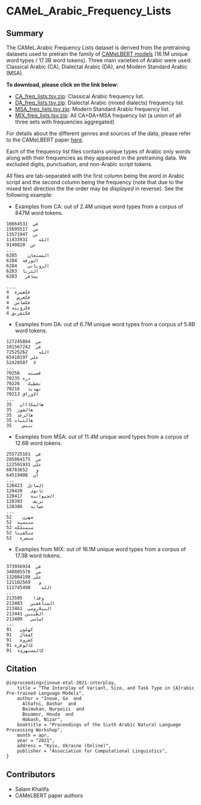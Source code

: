 # CAMeL_Arabic_Frequency_Lists

## Summary
The CAMeL Arabic Frequency Lists dataset is derived from the pretraining datasets used to pretrain the family of [CAMeLBERT models](https://huggingface.co/collections/CAMeL-Lab/camelbert-653f42bfcbc8ae32a51a692d) (16.1M unique word types / 17.3B word tokens). Three main varieties of Arabic were used: Classical Arabic (CA), Dialectal Arabic (DA), and Modern Standard Arabic (MSA).

**To download, please click on the link below**:
- [CA_freq_lists.tsv.zip](https://github.com/CAMeL-Lab/Camel_Arabic_Frequency_Lists/releases/download/v1.0/CA_freq_lists.tsv.zip): Classical Arabic frequency list.
- [DA_freq_lists.tsv.zip](https://github.com/CAMeL-Lab/Camel_Arabic_Frequency_Lists/releases/download/v1.0/DA_freq_lists.tsv.zip): Dialectal Arabic (mixed dialects) frequency list.
- [MSA_freq_lists.tsv.zip](https://github.com/CAMeL-Lab/Camel_Arabic_Frequency_Lists/releases/download/v1.0/MSA_freq_lists.tsv.zip): Modern Standard Arabic frequency list.
- [MIX_freq_lists.tsv.zip](https://github.com/CAMeL-Lab/Camel_Arabic_Frequency_Lists/releases/download/v1.0/MIX_freq_lists.tsv.zip): All CA+DA+MSA frequency list (a union of all three sets with frequencies aggregated)

For details about the different genres and sources of the data, please refer to the CAMeLBERT paper [here](https://aclanthology.org/2021.wanlp-1.10/).

Each of the frequency list files contains unique types of Arabic only words along with their frequencies as they appeared in the pretraining data. We excluded digits, punctuation, and non-Arabic script tokens.

All files are tab-separated with the first column being the word in Arabic script and the second column being the frequency (note that due to the mixed text direction the the order may be *displayed* in reverse). See the following example:

- Examples from CA: out of 2.4M unique word types from a corpus of 847M word tokens.
```
في	16664531
من	15695517
بن	13571947
الله	11433931
عن	9140820
...
المستعان	6285
الورقة	6284
الروياني	6284
الثريا	6283
يسافر	6283

....
فكعمرة	4
فكعرض	4
فكضامن	4
فكرؤيته	4
فكتفريق	4
```

- Examples from DA: out of 6.7M unique word types from a corpus of 5.8B word tokens.
```
من	127245884
في	101567242
الله	72525262
علي	65410197
لا	52420507
...
قضيته	70256
دره	70235
تعطيك	70226
تهديد	70216
الاوراق	70213
...
هالمكااان	35
هالشوز	35
هالرغد	35
هالثبات	35
نننس	35

```

- Examples from MSA: out of 11.4M unique word types from a corpus of 12.6B word tokens.
```
في	255725161
من	205864175
على	122591931
و	68783652
أن	64519408
...
السائل	128423
ثانوى	128420
الحيوانية	128417
نزيف	128393
عصابة	128386
...
سهرن	52
ستنسيه	52
ستمتلكه	52
ستكفينا	52
ستضره	52

```

- Examples from MIX: out of 16.1M unique word types from a corpus of 17.3B word tokens.
```
في	373956934
من	348805576
على	132084198
و	121102569
الله	111745498
...
وفدا	213505
المنافقين	213483
البيلاروسي	213461
الطيبين	213441
اساسي	213409
...
كهلون	91
كفعال	91
كعروة	91
كالوفرة	91
كالمستهزىء	91

```

## Citation
```
@inproceedings{inoue-etal-2021-interplay,
    title = "The Interplay of Variant, Size, and Task Type in {A}rabic Pre-trained Language Models",
    author = "Inoue, Go  and
      Alhafni, Bashar  and
      Baimukan, Nurpeiis  and
      Bouamor, Houda  and
      Habash, Nizar",
    booktitle = "Proceedings of the Sixth Arabic Natural Language Processing Workshop",
    month = apr,
    year = "2021",
    address = "Kyiv, Ukraine (Online)",
    publisher = "Association for Computational Linguistics",
}
```

## Contributors
- Salam Khalifa
- CAMeLBERT paper authors

